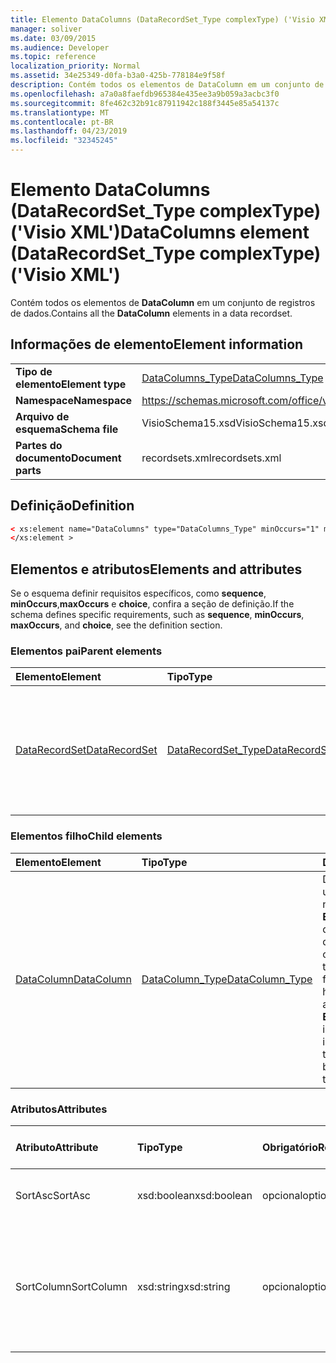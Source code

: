 ```yaml
---
title: Elemento DataColumns (DataRecordSet_Type complexType) ('Visio XML')
manager: soliver
ms.date: 03/09/2015
ms.audience: Developer
ms.topic: reference
localization_priority: Normal
ms.assetid: 34e25349-d0fa-b3a0-425b-778184e9f58f
description: Contém todos os elementos de DataColumn em um conjunto de registros de dados.
ms.openlocfilehash: a7a0a8faefdb965384e435ee3a9b059a3acbc3f0
ms.sourcegitcommit: 8fe462c32b91c87911942c188f3445e85a54137c
ms.translationtype: MT
ms.contentlocale: pt-BR
ms.lasthandoff: 04/23/2019
ms.locfileid: "32345245"
---
```

# <a name="datacolumns-element-datarecordsettype-complextype-visio-xml"></a><span data-ttu-id="7290a-103">Elemento DataColumns (DataRecordSet_Type complexType) ('Visio XML')</span><span class="sxs-lookup"><span data-stu-id="7290a-103">DataColumns element (DataRecordSet_Type complexType) ('Visio XML')</span></span>

<span data-ttu-id="7290a-104">Contém todos os elementos de **DataColumn** em um conjunto de registros de dados.</span><span class="sxs-lookup"><span data-stu-id="7290a-104">Contains all the **DataColumn** elements in a data recordset.</span></span> 
  
## <a name="element-information"></a><span data-ttu-id="7290a-105">Informações de elemento</span><span class="sxs-lookup"><span data-stu-id="7290a-105">Element information</span></span>

|||
|:-----|:-----|
|<span data-ttu-id="7290a-106">**Tipo de elemento**</span><span class="sxs-lookup"><span data-stu-id="7290a-106">**Element type**</span></span> <br/> |[<span data-ttu-id="7290a-107">DataColumns_Type</span><span class="sxs-lookup"><span data-stu-id="7290a-107">DataColumns_Type</span></span>](datacolumns_type-complextypevisio-xml.md) <br/> |
|<span data-ttu-id="7290a-108">**Namespace**</span><span class="sxs-lookup"><span data-stu-id="7290a-108">**Namespace**</span></span> <br/> |https://schemas.microsoft.com/office/visio/2012/main  <br/> |
|<span data-ttu-id="7290a-109">**Arquivo de esquema**</span><span class="sxs-lookup"><span data-stu-id="7290a-109">**Schema file**</span></span> <br/> |<span data-ttu-id="7290a-110">VisioSchema15.xsd</span><span class="sxs-lookup"><span data-stu-id="7290a-110">VisioSchema15.xsd</span></span>  <br/> |
|<span data-ttu-id="7290a-111">**Partes do documento**</span><span class="sxs-lookup"><span data-stu-id="7290a-111">**Document parts**</span></span> <br/> |<span data-ttu-id="7290a-112">recordsets.xml</span><span class="sxs-lookup"><span data-stu-id="7290a-112">recordsets.xml</span></span>  <br/> |
   
## <a name="definition"></a><span data-ttu-id="7290a-113">Definição</span><span class="sxs-lookup"><span data-stu-id="7290a-113">Definition</span></span>

```XML
< xs:element name="DataColumns" type="DataColumns_Type" minOccurs="1" maxOccurs="1" >
</xs:element >
```

## <a name="elements-and-attributes"></a><span data-ttu-id="7290a-114">Elementos e atributos</span><span class="sxs-lookup"><span data-stu-id="7290a-114">Elements and attributes</span></span>

<span data-ttu-id="7290a-115">Se o esquema definir requisitos específicos, como **sequence**, **minOccurs**,**maxOccurs** e **choice**, confira a seção de definição.</span><span class="sxs-lookup"><span data-stu-id="7290a-115">If the schema defines specific requirements, such as **sequence**, **minOccurs**, **maxOccurs**, and **choice**, see the definition section.</span></span> 
  
### <a name="parent-elements"></a><span data-ttu-id="7290a-116">Elementos pai</span><span class="sxs-lookup"><span data-stu-id="7290a-116">Parent elements</span></span>

|<span data-ttu-id="7290a-117">**Elemento**</span><span class="sxs-lookup"><span data-stu-id="7290a-117">**Element**</span></span>|<span data-ttu-id="7290a-118">**Tipo**</span><span class="sxs-lookup"><span data-stu-id="7290a-118">**Type**</span></span>|<span data-ttu-id="7290a-119">**Descrição**</span><span class="sxs-lookup"><span data-stu-id="7290a-119">**Description**</span></span>|
|:-----|:-----|:-----|
|[<span data-ttu-id="7290a-120">DataRecordSet</span><span class="sxs-lookup"><span data-stu-id="7290a-120">DataRecordSet</span></span>](datarecordset-element-datarecordsets_type-complextypevisio-xml.md) <br/> |[<span data-ttu-id="7290a-121">DataRecordSet_Type</span><span class="sxs-lookup"><span data-stu-id="7290a-121">DataRecordSet_Type</span></span>](datarecordset_type-complextypevisio-xml.md) <br/> |<span data-ttu-id="7290a-122">Armazena, formata, atualiza e expõe dados consultados de um banco de dados no Microsoft Visio.</span><span class="sxs-lookup"><span data-stu-id="7290a-122">Stores, formats, refreshes, and exposes data queried from a database in Microsoft Visio.</span></span>  <br/> |
   
### <a name="child-elements"></a><span data-ttu-id="7290a-123">Elementos filho</span><span class="sxs-lookup"><span data-stu-id="7290a-123">Child elements</span></span>

|<span data-ttu-id="7290a-124">**Elemento**</span><span class="sxs-lookup"><span data-stu-id="7290a-124">**Element**</span></span>|<span data-ttu-id="7290a-125">**Tipo**</span><span class="sxs-lookup"><span data-stu-id="7290a-125">**Type**</span></span>|<span data-ttu-id="7290a-126">**Descrição**</span><span class="sxs-lookup"><span data-stu-id="7290a-126">**Description**</span></span>|
|:-----|:-----|:-----|
|[<span data-ttu-id="7290a-127">DataColumn</span><span class="sxs-lookup"><span data-stu-id="7290a-127">DataColumn</span></span>](datacolumn-element-datacolumns_type-complextypevisio-xml.md) <br/> |[<span data-ttu-id="7290a-128">DataColumn_Type</span><span class="sxs-lookup"><span data-stu-id="7290a-128">DataColumn_Type</span></span>](datacolumn_type-complextypevisio-xml.md) <br/> |<span data-ttu-id="7290a-129">Define a aparência de uma coluna de dados na janela **Dados Externos** na interface de usuário do Visio e qualifica os dados na coluna definindo o tipo de dados e formatação.</span><span class="sxs-lookup"><span data-stu-id="7290a-129">Defines how a data column appears in the **External Data** window in the Visio user interface and qualifies the data in the column by defining its data type and formatting.</span></span>  <br/> |
   
### <a name="attributes"></a><span data-ttu-id="7290a-130">Atributos</span><span class="sxs-lookup"><span data-stu-id="7290a-130">Attributes</span></span>

|<span data-ttu-id="7290a-131">**Atributo**</span><span class="sxs-lookup"><span data-stu-id="7290a-131">**Attribute**</span></span>|<span data-ttu-id="7290a-132">**Tipo**</span><span class="sxs-lookup"><span data-stu-id="7290a-132">**Type**</span></span>|<span data-ttu-id="7290a-133">**Obrigatório**</span><span class="sxs-lookup"><span data-stu-id="7290a-133">**Required**</span></span>|<span data-ttu-id="7290a-134">**Descrição**</span><span class="sxs-lookup"><span data-stu-id="7290a-134">**Description**</span></span>|<span data-ttu-id="7290a-135">**Valores possíveis**</span><span class="sxs-lookup"><span data-stu-id="7290a-135">**Possible values**</span></span>|
|:-----|:-----|:-----|:-----|:-----|
|<span data-ttu-id="7290a-136">SortAsc</span><span class="sxs-lookup"><span data-stu-id="7290a-136">SortAsc</span></span>  <br/> |<span data-ttu-id="7290a-137">xsd:boolean</span><span class="sxs-lookup"><span data-stu-id="7290a-137">xsd:boolean</span></span>  <br/> |<span data-ttu-id="7290a-138">opcional</span><span class="sxs-lookup"><span data-stu-id="7290a-138">optional</span></span>  <br/> |<span data-ttu-id="7290a-139">A coluna na qual classificar os dados.</span><span class="sxs-lookup"><span data-stu-id="7290a-139">The column on which to sort the data.</span></span>  <br/> |<span data-ttu-id="7290a-140">Valores do tipo xsd:boolean.</span><span class="sxs-lookup"><span data-stu-id="7290a-140">Values of the xsd:boolean type.</span></span>  <br/> |
|<span data-ttu-id="7290a-141">SortColumn</span><span class="sxs-lookup"><span data-stu-id="7290a-141">SortColumn</span></span>  <br/> |<span data-ttu-id="7290a-142">xsd:string</span><span class="sxs-lookup"><span data-stu-id="7290a-142">xsd:string</span></span>  <br/> |<span data-ttu-id="7290a-143">opcional</span><span class="sxs-lookup"><span data-stu-id="7290a-143">optional</span></span>  <br/> |<span data-ttu-id="7290a-144">Especifica se a coluna **SortColumn** será classificada em ordem decrescente (0) ou crescente (1).</span><span class="sxs-lookup"><span data-stu-id="7290a-144">Whether to sort the **SortColumn** column in ascending (1) or descending (0) order.</span></span>  <br/> |<span data-ttu-id="7290a-145">Valores do tipo xsd:string.</span><span class="sxs-lookup"><span data-stu-id="7290a-145">Values of the xsd:string type.</span></span>  <br/> |
   

